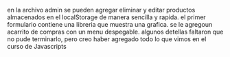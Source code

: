 en la archivo admin se pueden agregar eliminar y editar productos almacenados en el localStorage de manera sencilla y rapida.
el primer formulario contiene una libreria que muestra una grafica.
se le agregoun acarrito de compras con un menu despegable.
algunos detellas faltaron que no pude terminarlo, pero creo haber agregado todo lo que vimos en el curso de Javascripts 
